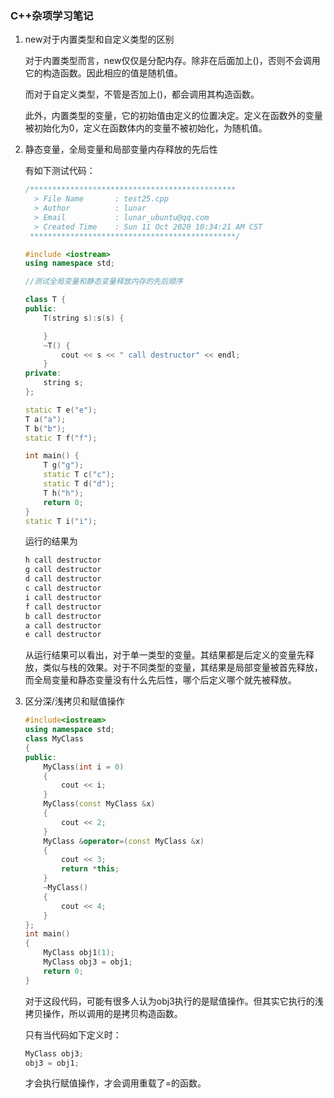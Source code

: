 ### C++杂项学习笔记

1.  new对于内置类型和自定义类型的区别

    对于内置类型而言，new仅仅是分配内存。除非在后面加上()，否则不会调用它的构造函数。因此相应的值是随机值。

    而对于自定义类型，不管是否加上()，都会调用其构造函数。

    此外，内置类型的变量，它的初始值由定义的位置决定。定义在函数外的变量被初始化为0，定义在函数体内的变量不被初始化，为随机值。

2.  静态变量，全局变量和局部变量内存释放的先后性 

    有如下测试代码：

    ```c++
    /**********************************************
      > File Name		: test25.cpp
      > Author		    : lunar
      > Email			: lunar_ubuntu@qq.com
      > Created Time	: Sun 11 Oct 2020 10:34:21 AM CST
     **********************************************/
    
    #include <iostream>
    using namespace std;
    
    //测试全局变量和静态变量释放内存的先后顺序
    
    class T {
    public:
        T(string s):s(s) {
    
        }
        ~T() {
            cout << s << " call destructor" << endl;
        }
    private:
        string s;
    };
    
    static T e("e");
    T a("a");
    T b("b");
    static T f("f");
    
    int main() {
        T g("g");
        static T c("c");
        static T d("d");
        T h("h");
        return 0;
    }
    static T i("i");
    ```

    运行的结果为

    ```c++
    h call destructor
    g call destructor
    d call destructor
    c call destructor
    i call destructor
    f call destructor
    b call destructor
    a call destructor
    e call destructor
    ```

    从运行结果可以看出，对于单一类型的变量。其结果都是后定义的变量先释放，类似与栈的效果。对于不同类型的变量，其结果是局部变量被首先释放，而全局变量和静态变量没有什么先后性，哪个后定义哪个就先被释放。

3.  区分深/浅拷贝和赋值操作

    ```c++
    #include<iostream>
    using namespace std;
    class MyClass
    {
    public:
        MyClass(int i = 0)
        {
            cout << i;
        }
        MyClass(const MyClass &x)
        {
            cout << 2;
        }
        MyClass &operator=(const MyClass &x)
        {
            cout << 3;
            return *this;
        }
        ~MyClass()
        {
            cout << 4;
        }
    };
    int main()
    {
        MyClass obj1(1);
        MyClass obj3 = obj1;
        return 0;
    }
    ```

    对于这段代码，可能有很多人认为obj3执行的是赋值操作。但其实它执行的浅拷贝操作，所以调用的是拷贝构造函数。

    只有当代码如下定义时：

    ```c++
    MyClass obj3;
    obj3 = obj1;
    ```

    才会执行赋值操作，才会调用重载了=的函数。